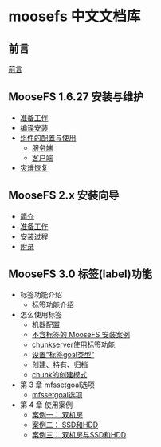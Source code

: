 # moosefs 中文文档库


## 前言
[前言](./README.md)

## MooseFS 1.6.27 安装与维护
+ [准备工作](./moosefs_1.6.27_maintenance/chapter01-preparation.md)
+ [编译安装](./moosefs_1.6.27_maintenance/chapter02-moosefs-installtion.md)
+ [组件的配置与使用](./moosefs_1.6.27_maintenance/chapter03-moosefs-usage.md)
  + [ 服务端 ](./moosefs_1.6.27_maintenance/chapter03-moosefs-usage.md#服务端)
  + [ 客户端 ](./moosefs_1.6.27_maintenance/chapter03-moosefs-usage.md#客户端)
+ [灾难恢复](./moosefs_1.6.27_maintenance/chapter04-disaster-recovery.md)

## MooseFS 2.x 安装向导
+ [ 简介 ](./moosefs-installation_2.x_zh/ch01-introduction.md)
+ [ 准备工作 ](./moosefs-installation_2.x_zh/ch02-preparation.md)
+ [ 安装过程 ](./moosefs-installation_2.x_zh/ch03-installtion.md)
+ [ 附录 ](./moosefs-installation_2.x_zh/ch04-appendix.md)

## MooseFS 3.0 标签(label)功能
+ 标签功能介绍
  + [标签功能介绍](moosefs_3.0_labels_manual_zhcn/ch01-introduction/se01-introduction.md)
+ 怎么使用标签 
  + [机器配置](moosefs_3.0_labels_manual_zhcn/ch02-how-to-use-label/se01-preparation.md)
  + [不含标签的 MooseFS 安装案例](moosefs_3.0_labels_manual_zhcn/ch02-how-to-use-label/se02-mfs-installation-without-label.md)
  + [chunkserver使用标签功能](moosefs_3.0_labels_manual_zhcn/ch02-how-to-use-label/se03-labelling-chunkservers.md)
  + [设置“标签goal类型”](moosefs_3.0_labels_manual_zhcn/ch02-how-to-use-label/se04-set-label-goal.md)
  + [创建、持有、归档](moosefs_3.0_labels_manual_zhcn/ch02-how-to-use-label/se05-create-keep-archive.md)
  + [chunk的创建模式](moosefs_3.0_labels_manual_zhcn/ch02-how-to-use-label/se06-chunk-creation-modes.md)
+ 第 3 章 mfssetgoal选项 
  + [mfssetgoal选项 ](moosefs_3.0_labels_manual_zhcn/ch03-mfssetgoal/se01-mfssetgoal-option.md)
+ 第 4 章 使用案例 
  + [案例一： 双机房](moosefs_3.0_labels_manual_zhcn/ch04-common-use-scenarios/se01-two-server-rooms.md)
  + [案例二： SSD和HDD](moosefs_3.0_labels_manual_zhcn/ch04-common-use-scenarios/se02-ssd-and-hdd-drives.md)
  + [案例三： 双机房与SSD和HDD](moosefs_3.0_labels_manual_zhcn/ch04-common-use-scenarios/se03-two-server-rooms-with-ssd-and-hdd-drives.md)